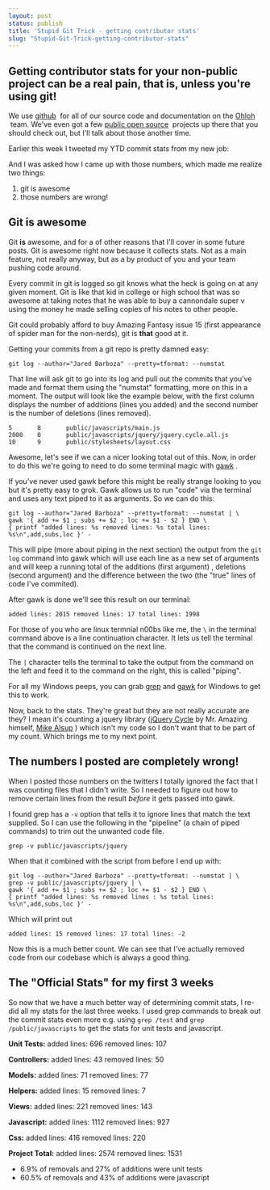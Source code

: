 ```yaml
---
layout: post
status: publish
title: 'Stupid Git Trick - getting contributor stats'
slug: "Stupid-Git-Trick-getting-contributor-stats"
---
```


## Getting contributor stats for your non-public project can be a real pain, that is, unless you're using git!


We use [github][1] &nbsp;for all of our source code and documentation on the [Ohloh][2] &nbsp;team. We&#39;ve even got a few&nbsp;[public open source][3] &nbsp;projects up there that you should check out, but I&#39;ll talk about those another time.


Earlier this week I tweeted my YTD commit stats from my new job:



And I was asked how I came up with those numbers, which made me realize two things:


 1. git is awesome
 2. those numbers are wrong!

## Git is awesome ##
Git **is** awesome, and for a of other reasons that I&#39;ll cover in some future posts. Git is awesome right now because it collects stats. Not as a main feature, not really anyway, but as a by product of you and your team pushing code around.

Every commit in git is logged so git knows what the heck is going on at any given moment. Git is like that kid in college or high school that was so awesome at taking notes that he was able to buy a cannondale super v using the money he made selling copies of his notes to other people.


Git could probably afford to buy Amazing Fantasy issue 15 (first appearance of spider man for the non-nerds), git is **that** good at it.


Getting your commits from a git repo is pretty damned easy:


    git log --author="Jared Barboza" --pretty=tformat: --numstat
    


That line will ask git to go into its log and pull out the commits that you've made and format them using the "numstat" formatting, more on this in a moment. The output will look like the example below, with the first column displays the number of additions (lines you added) and the second number is the number of deletions (lines removed).


    5       8       public/javascripts/main.js
    2000    0       public/javascripts/jquery/jquery.cycle.all.js
    10      9       public/stylesheets/layout.css
    


Awesome, let&#39;s see if we can a nicer looking total out of this. Now, in order to do this we&#39;re going to need to do some terminal magic with [gawk][4] .


If you've never used gawk before this might be really strange looking to you but it's pretty easy to grok. Gawk allows us to run "code" via the terminal and uses any text piped to it as arguments. So we can do this:


    git log --author="Jared Barboza" --pretty=tformat: --numstat | \
    gawk '{ add += $1 ; subs += $2 ; loc += $1 - $2 } END \
    { printf "added lines: %s removed lines: %s total lines: %s\n",add,subs,loc }' -
    


This will pipe (more about piping in the next section) the output from the `git log` command into gawk which will use each line as a new set of arguments and will keep a running total of the additions (first argument) , deletions (second argument) and the difference between the two (the &quot;true&quot; lines of code I&#39;ve commited).


After gawk is done we'll see this result on our terminal:


    added lines: 2015 removed lines: 17 total lines: 1998
    


For those of you who are linux termnial n00bs like me, the `\` in the terminal command above is a line continuation character. It lets us tell the terminal that the command is continued on the next line.


The `|` character tells the terminal to take the output from the command on the left and feed it to the command on the right, this is called &quot;piping&quot;.


For all my Windows peeps, you can grab [grep][5]  and [gawk][6]  for Windows to get this to work.


Now, back to the stats. They&#39;re great but they are not really accurate are they? I mean it&#39;s counting a jquery library ([jQuery Cycle][7]  by Mr. Amazing himself, [Mike Alsup][8] ) which isn&#39;t my code so I don&#39;t want that to be part of my count. Which brings me to my next point.

## The numbers I posted are completely wrong! ##

When I posted those numbers on the twitters I totally ignored the fact that I was counting files that I didn&#39;t write. So I needed to figure out how to remove certain lines from the result *before* it gets passed into gawk.


I found grep has a `-v` option that tells it to ignore lines that match the text supplied. So I can use the following in the &quot;pipeline&quot; (a chain of piped commands) to trim out the unwanted code file.


    grep -v public/javascripts/jquery
    


When that it combined with the script from before I end up with:


    git log --author="Jared Barboza" --pretty=tformat: --numstat | \
    grep -v public/javascripts/jquery | \
    gawk '{ add += $1 ; subs += $2 ; loc += $1 - $2 } END \
    { printf "added lines: %s removed lines : %s total lines: %s\n",add,subs,loc }' -
    


Which will print out


    added lines: 15 removed lines: 17 total lines: -2
    


Now this is a much better count. We can see that I've actually removed code from our codebase which is always a good thing.

## The "Official Stats" for my first 3 weeks ##



So now that we have a much better way of determining commit stats, I re-did all my stats for the last three weeks. I used grep commands to break out the commit stats even more e.g. using `grep /test` and `grep /public/javascripts` to get the stats for unit tests and javascript.


**Unit Tests:** added lines: 696 removed lines: 107


**Controllers:** added lines: 43 removed lines: 50


**Models:** added lines: 71 removed lines: 77


**Helpers:** added lines: 15 removed lines: 7


**Views:** added lines: 221 removed lines: 143


**Javascript:** added lines: 1112 removed lines: 927


**Css:** added lines: 416 removed lines: 220


**Project Total:**&nbsp;added lines: 2574 removed lines: 1531


 - 6.9% of removals and 27% of additions were unit tests
 - 60.5% of removals and 43% of additions were javascript



  [1]: http://github.com
  [2]: http://ohloh.net
  [3]: http://github.com/blackducksw
  [4]: http://gnuwin32.sourceforge.net/packages/gawk.htm
  [5]: http://www.wingrep.com/features.htm
  [6]: http://gnuwin32.sourceforge.net/packages/gawk.htm
  [7]: http://jquery.malsup.com/cycle/
  [8]: http://twitter.com/malsup
